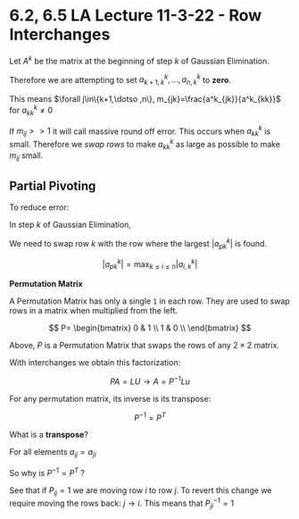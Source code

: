 # 6.2, 6.5 LA Lecture 11-3-22 - Row Interchanges
Let $A^k$ be the matrix at the beginning of step $k$ of Gaussian Elimination. 

Therefore we are attempting to set $a^k_{k+1, k}, \dotso, a^k_{n, k}$ to **zero**. 

This means $\forall j\in\{k+1,\dotso ,n\}, m_{jk}=\frac{a^k_{jk}}{a^k_{kk}}$ for $a^k_{kk} \neq 0$

If $m_{ij} >> 1$ it will call massive round off error. This occurs when $a^k_{kk}$ is small. Therefore we *swap rows* to make $a^k_{kk}$ as large as possible to make $m_{ij}$ small. 

## Partial Pivoting
To reduce error:

In step $k$ of Gaussian Elimination, 

We need to swap row $k$ with the row where the largest $|a^k_{pk}|$  is found. 

$$
|a^k_{pk}| = \max_{k\leq i\leq n}|a^k_{i, k}|
$$

**Permutation Matrix**

A Permutation Matrix has only a single `1` in each row. They are used to swap rows in a matrix when multiplied from the left. 

$$
P=
\begin{bmatrix}
0 & 1 \\
1 & 0 \\
\end{bmatrix}
$$

Above, $P$ is a Permutation Matrix that swaps the rows of any $2\times 2$ matrix. 

With interchanges we obtain this factorization:

$$
PA = LU \to A = P^{-1}Lu
$$

For any permutation matrix, its inverse is its transpose:

$$
P^{-1} = P^T
$$

What is a **transpose**?

For all elements $a_{ij} = a_{ji}$

So why is $P^{-1} = P^{T}$ ?

See that if $P_{ij} = 1$ we are moving row $i$ to row $j$. To revert this change we require moving the rows back: $j\to i$. This means that $P^{-1}_{ji}=1$